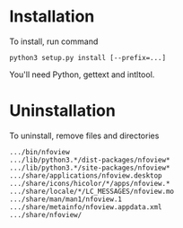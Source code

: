 Installation
============

To install, run command

    python3 setup.py install [--prefix=...]

You'll need Python, gettext and intltool.

Uninstallation
==============

To uninstall, remove files and directories

    .../bin/nfoview
    .../lib/python3.*/dist-packages/nfoview*
    .../lib/python3.*/site-packages/nfoview*
    .../share/applications/nfoview.desktop
    .../share/icons/hicolor/*/apps/nfoview.*
    .../share/locale/*/LC_MESSAGES/nfoview.mo
    .../share/man/man1/nfoview.1
    .../share/metainfo/nfoview.appdata.xml
    .../share/nfoview/
